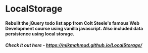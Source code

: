 # LocalStorage
#### Rebuilt the jQuery todo list app from Colt Steele's famous Web Development course using vanilla javascript. Also included data persistence using local storage.

##### Check it out here - https://mlkmahmud.github.io/LocalStorage/
